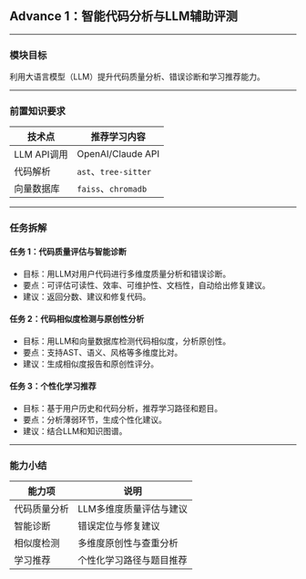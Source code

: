 ## Advance 1：智能代码分析与LLM辅助评测

---

### 模块目标

利用大语言模型（LLM）提升代码质量分析、错误诊断和学习推荐能力。

---

### 前置知识要求

| 技术点         | 推荐学习内容           |
| -------------- | ---------------------- |
| LLM API调用    | OpenAI/Claude API      |
| 代码解析       | `ast`、`tree-sitter`   |
| 向量数据库     | `faiss`、`chromadb`    |

---

### 任务拆解

#### 任务 1：代码质量评估与智能诊断
- 目标：用LLM对用户代码进行多维度质量分析和错误诊断。
- 要点：可评估可读性、效率、可维护性、文档性，自动给出修复建议。
- 建议：返回分数、建议和修复代码。

#### 任务 2：代码相似度检测与原创性分析
- 目标：用LLM和向量数据库检测代码相似度，分析原创性。
- 要点：支持AST、语义、风格等多维度比对。
- 建议：生成相似度报告和原创性评分。

#### 任务 3：个性化学习推荐
- 目标：基于用户历史和代码分析，推荐学习路径和题目。
- 要点：分析薄弱环节，生成个性化建议。
- 建议：结合LLM和知识图谱。

---

### 能力小结

| 能力项         | 说明                       |
| -------------- | -------------------------- |
| 代码质量分析   | LLM多维度质量评估与建议    |
| 智能诊断       | 错误定位与修复建议         |
| 相似度检测     | 多维度原创性与查重分析     |
| 学习推荐       | 个性化学习路径与题目推荐   | 